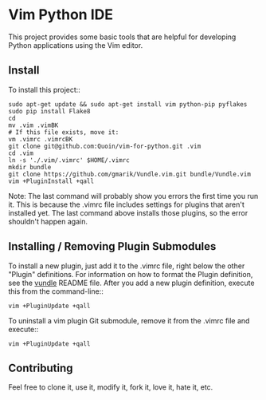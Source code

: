 # Vim Python IDE
This project provides some basic tools that are helpful for developing Python applications using the Vim editor.

## Install
To install this project::

    sudo apt-get update && sudo apt-get install vim python-pip pyflakes
    sudo pip install Flake8
    cd
    mv .vim .vimBK
    # If this file exists, move it:
    vm .vimrc .vimrcBK
    git clone git@github.com:Quoin/vim-for-python.git .vim
    cd .vim
    ln -s './.vim/.vimrc' $HOME/.vimrc
    mkdir bundle
    git clone https://github.com/gmarik/Vundle.vim.git bundle/Vundle.vim
    vim +PluginInstall +qall

Note: The last command will probably show you errors the first time you run it.
This is because the .vimrc file includes settings for plugins that aren't installed yet.
The last command above installs those plugins, so the error shouldn't happen again.

## Installing / Removing Plugin Submodules
To install a new plugin, just add it to the .vimrc file, right below the other "Plugin" definitions.
For information on how to format the Plugin definition, see the [vundle](https://github.com/VundleVim/Vundle.vim) README file.
After you add a new plugin definition, execute this from the command-line::

    vim +PluginUpdate +qall

To uninstall a vim plugin Git submodule, remove it from the .vimrc file and execute::

    vim +PluginUpdate +qall

## Contributing
Feel free to clone it, use it, modify it, fork it, love it, hate it, etc.
